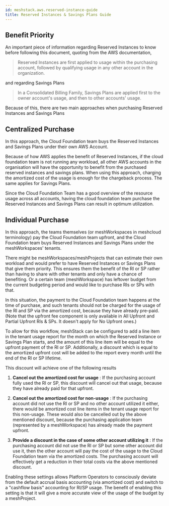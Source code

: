 ```yaml
---
id: meshstack.aws.reserved-instance-guide
title: Reserved Instances & Savings Plans Guide
---
```


## Benefit Priority

An important piece of information regarding Reserved Instances to know before following this document, quoting from the AWS documentation,

> Reserved Instances are first applied to usage within the purchasing account, followed by qualifying usage in any other account in the organization.

and regarding Savings Plans

> In a Consolidated Billing Family, Savings Plans are applied first to the owner account's usage, and then to other accounts' usage.

Because of this, there are two main approaches when purchasing Reserved Instances and Savings Plans

## Centralized Purchase

In this approach, the Cloud Foundation team buys the Reserved Instances and Savings Plans under their own AWS Account.

Because of how AWS applies the benefit of Reserved Instances, if the cloud foundation team is not running any workload, all other AWS accounts in the organisation will have the opportunity to benefit from the purchased reserved instances and savings plans. When using this approach, charging the amortized cost of the usage is enough for the chargeback process. The same applies for Savings Plans.

Since the Cloud Foundation Team has a good overview of the resource usage across all accounts, having the cloud foundation team purchase the Reserved Instances and Savings Plans can result in optimum utilization.

## Individual Purchase

In this approach, the teams themselves (or meshWorkspaces in meshcloud terminology) pay the Cloud Foundation team upfront, and the Cloud Foundation team buys Reserved Instances and Savings Plans under the meshWorkspaces' tenants.

There might be meshWorkspaces/meshProjects that can estimate their own workload and would prefer to have Reserved Instances or Savings Plans that give them priority. This ensures them the benefit of the RI or SP rather than having to share with other tenants and only have a chance of benefiting. Or a certain team (meshWorkspace) has leftover budget from the current budgeting period and would like to purchase RIs or SPs with that.

In this situation, the payment to the Cloud Foundation team happens at the time of purchase, and such tenants should not be charged for the usage of the RI and SP via the amortized cost, because they have already pre-paid. (Note that the upfront fee component is only available in All Upfront and Partial Upfront RIs & SPs. It doesn't apply for No Upfront ones.)

To allow for this workflow, meshStack can be configured to add a line item in the tenant usage report for the month on which the Reserved Instance or Savings Plan starts, and the amount of this line item will be equal to the upfront payment of the RI or SP. Additionally, a discount which is equal to the amortized upfront cost will be added to the report every month until the end of the RI or SP lifetime.

This discount will achieve one of the following results

1. **Cancel out the amortized cost for usage** : If the purchasing account fully used the RI or SP, this discount will cancel out that usage, because they have already paid for that upfront.

2. **Cancel out the amortized cost for non-usage** : If the purchasing account did not use the RI or SP and no other account utilized it either, there would be amortized cost line items in the tenant usage report for this non-usage. These would also be cancelled out by the above mentioned discount, because the purchasing application team (represented by a meshWorkspace) has already made the payment upfront.

3. **Provide a discount in the case of some other account utilizing it** : If the purchasing account did not use the RI or SP but some other account did use it, then the other account will pay the cost of the usage to the Cloud Foundation team via the amortized costs. The purchasing account will effectively get a reduction in their total costs via the above mentioned discount.

Enabling these settings allows Platform Operators to consciously deviate from the default accrual basis accounting (via amortized cost) and switch to a "cashflow basis" accounting for RI/SP usage. The benefit of enabling this setting is that it will give a more accurate view of the usage of the budget by a meshProject.
